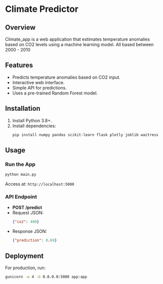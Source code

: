 # Climate Predictor

## Overview
Climate_app is a web application that estimates temperature anomalies based on CO2 levels using a machine learning model. All based between 2000 - 2010

## Features
- Predicts temperature anomalies based on CO2 input.
- Interactive web interface.
- Simple API for predictions.
- Uses a pre-trained Random Forest model.

## Installation
1. Install Python 3.8+.
2. Install dependencies:
   ```bash
   pip install numpy pandas scikit-learn flask plotly joblib waitress
   ```

## Usage
### Run the App
```bash
python main.py
```
Access at: `http://localhost:5000`


### API Endpoint
- **POST /predict**
- Request JSON:
  ```json
  {"co2": 400}
  ```
- Response JSON:
  ```json
  {"prediction": 0.69}
  ```

## Deployment
For production, run:
```bash
gunicorn -w 4 -b 0.0.0.0:5000 app:app
```


